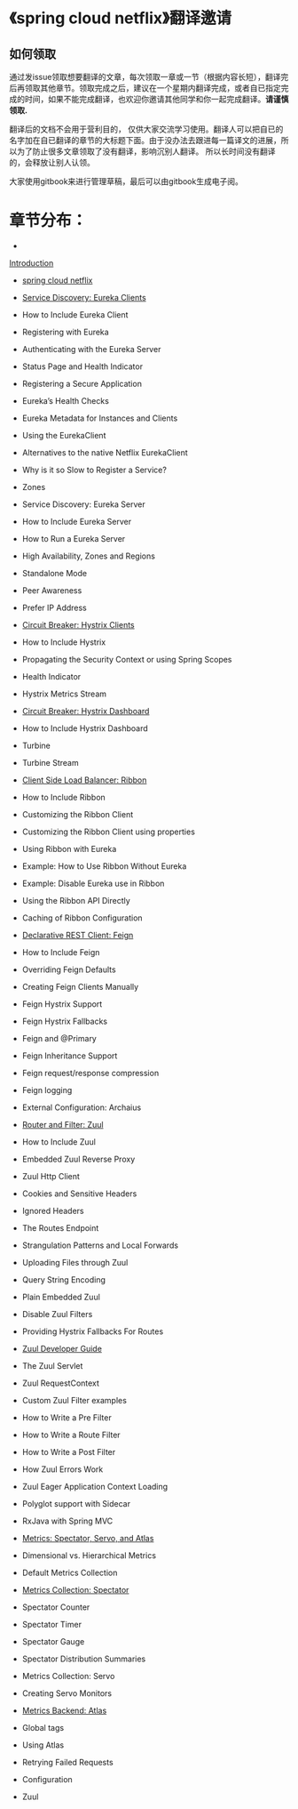 # 《spring cloud netflix》翻译邀请

## 如何领取

通过发issue领取想要翻译的文章，每次领取一章或一节（根据内容长短），翻译完后再领取其他章节。领取完成之后，建议在一个星期内翻译完成，或者自已指定完成的时间，如果不能完成翻译，也欢迎你邀请其他同学和你一起完成翻译。**请谨慎领取.**

翻译后的文档不会用于营利目的， 仅供大家交流学习使用。翻译人可以把自已的名字加在自已翻译的章节的大标题下面。由于没办法去跟进每一篇译文的进展，所以为了防止很多文章领取了没有翻译，影响沉别人翻译。 所以长时间没有翻译的，会释放让别人认领。



大家使用gitbook来进行管理草稿，最后可以由gitbook生成电子阅。 

# 章节分布：


*
[Introduction](README.md)

* [spring cloud netflix](chapter1.md)

* [Service Discovery: Eureka Clients](chapter1/service-discovery-eureka-clients.md)

* How to Include Eureka Client

* Registering with Eureka

* Authenticating with the Eureka Server

* Status Page and Health Indicator

* Registering a Secure Application

* Eureka’s Health Checks

* Eureka Metadata for Instances and Clients

* Using the EurekaClient

* Alternatives to the native Netflix EurekaClient

* Why is it so Slow to Register a Service?

* Zones

* Service Discovery: Eureka Server

* How to Include Eureka Server

* How to Run a Eureka Server

* High Availability, Zones and Regions

* Standalone Mode

* Peer Awareness

* Prefer IP Address

* [Circuit Breaker: Hystrix Clients](chapter1/circuit-breaker-hystrix-clients.md)

* How to Include Hystrix

* Propagating the Security Context or using Spring Scopes

* Health Indicator

* Hystrix Metrics Stream

* [Circuit Breaker: Hystrix Dashboard](chapter1/circuit-breaker-hystrix-dashboard.md)

* How to Include Hystrix Dashboard

* Turbine

* Turbine Stream

* [Client Side Load Balancer: Ribbon](chapter1/client-side-load-balancer-ribbon.md)

* How to Include Ribbon

* Customizing the Ribbon Client

* Customizing the Ribbon Client using properties

* Using Ribbon with Eureka

* Example: How to Use Ribbon Without Eureka

* Example: Disable Eureka use in Ribbon

* Using the Ribbon API Directly

* Caching of Ribbon Configuration

* [Declarative REST Client: Feign](chapter1/declarative-rest-client-feign.md)

* How to Include Feign

* Overriding Feign Defaults

* Creating Feign Clients Manually

* Feign Hystrix Support

* Feign Hystrix Fallbacks

* Feign and @Primary

* Feign Inheritance Support

* Feign request/response compression

* Feign logging

* External Configuration: Archaius

* [Router and Filter: Zuul](chapter1/router-and-filter-zuul.md)

* How to Include Zuul

* Embedded Zuul Reverse Proxy

* Zuul Http Client

* Cookies and Sensitive Headers

* Ignored Headers

* The Routes Endpoint

* Strangulation Patterns and Local Forwards

* Uploading Files through Zuul

* Query String Encoding

* Plain Embedded Zuul

* Disable Zuul Filters

* Providing Hystrix Fallbacks For Routes

* [Zuul Developer Guide](chapter1/router-and-filter-zuul/zuul-developer-guide.md)

* The Zuul Servlet

* Zuul RequestContext

* Custom Zuul Filter examples

* How to Write a Pre Filter

* How to Write a Route Filter

* How to Write a Post Filter

* How Zuul Errors Work

* Zuul Eager Application Context Loading

* Polyglot support with Sidecar

* RxJava with Spring MVC

* [Metrics: Spectator, Servo, and Atlas](chapter1/metrics-spectator-servo-and-atlas.md)

* Dimensional vs. Hierarchical Metrics

* Default Metrics Collection

* [Metrics Collection: Spectator](chapter1/metrics-spectator-servo-and-atlas/metrics-collection-spectator.md)

* Spectator Counter

* Spectator Timer

* Spectator Gauge

* Spectator Distribution Summaries

* Metrics Collection: Servo

* Creating Servo Monitors

* [Metrics Backend: Atlas](chapter1/metrics-spectator-servo-and-atlas/metrics-backend-atlas.md)

* Global tags

* Using Atlas

* Retrying Failed Requests

* Configuration

* Zuul






